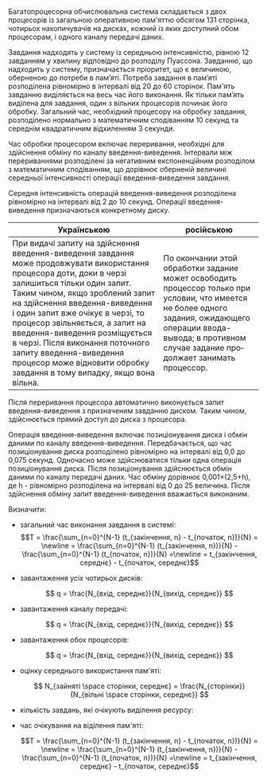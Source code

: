 Багатопроцесорна обчислювальна система складається з двох процесорів із загальною  оперативною пам'яттю  обсягом 131 сторінка, чотирьох накопичувачів на дисках, кожний із яких доступний обом процесорам, і одного каналу передачі даних.

Завдання надходять у систему із середньою інтенсивністю, рівною 12 завданням у хвилину відповідно до розподілу Пуассона. Завданню, що надходить у систему, призначається пріоритет, що є величиною, оберненою до потреби в пам’яті. Потреба завдання в пам’яті розподілена рівномірно в інтервалі від 20 до 60 сторінок. Пам'ять завданню виділяється на весь час його виконання. Як тільки пам’ять виділена для завдання, один з вільних процесорів починає його обробку. Загальний час, необхідний процесору на обробку завдання, розподілено нормально з математичним сподіванням 10 секунд та середнім квадратичним відхиленням 3 секунди.

Час обробки процесором включає переривання, необхідні для здійснення обміну по каналу введення-виведення. Інтервали між перериваннями розподілені за негативним  експоненційним розподілом з математичним сподіванням, що дорівнює оберненій величині середньої інтенсивності операції введення-виведення завдання.

Середня інтенсивність операцій введення-виведення розподілена рівномірно на інтервалі від 2 до 10 секунд. Операції введення-виведення призначаються конкретному диску.

|Українською    |російською |
|---            |---        |
| При видачі запиту на здійснення введення-виведення завдання може продовжувати використання процесора доти, доки в черзі залишиться тільки один запит. Таким чином, якщо зроблений запит на здійснення введення-виведення і один запит вже очікує в черзі, то процесор звільняється, а запит на введення-виведення розміщується в черзі. Після виконання поточного запиту введення-виведення процесор може відновити  обробку  завдання  в  тому  випадку,  якщо  вона  вільна. | По окончании этой обработки задание может освободить процессор только при условии, что имеется не более одного задания, ожидающего операции ввода-вывода; в противном случае задание про­должает занимать процессор. |

Після переривання процесора автоматично виконується запит введення-виведення з призначеним завданню диском. Таким чином, здійснюється прямий доступ до диска з процесора.

Операція введення-виведення включає позиціонування диска і обмін даними по каналу введення-виведення. Передбачається, що час позиціонування диска розподілено рівномірно на інтервалі від 0,0 до 0,075 секунд. Одночасно може здійснюватися тільки одна операція позиціонування диска. Після позиціонування здійснюється  обмін даними по каналу передачі даних. Час обміну дорівнює 0,001×(2,5+h), де h - рівномірно розподілена на інтервалі від 0 до 25 величина. Після здійснення обміну запит введення-виведення вважається виконаним.

Визначити:
* загальний час виконання завдання в системі:
    $$T = \frac{\sum_{n=0}^{N-1} (t_{закінчення, n} - t_{початок, n})}{N} = \newline = \frac{\sum_{n=0}^{N-1} (t_{закінчення, n})}{N} - \frac{\sum_{n=0}^{N-1} (t_{початок, n})}{N} =\newline = t_{закінчення, середнє} - t_{початок, середнє}$$

* завантаження усіх чотирьох дисків:

    $$ q =  \frac{N_{вхід, середнє}}{N_{вихід, середнє}} $$

* завантаження каналу передачі:

    $$ q =  \frac{N_{вхід, середнє}}{N_{вихід, середнє}} $$

* завантаження обох процесорів:

    $$ q =  \frac{N_{вхід, середнє}}{N_{вихід, середнє}} $$

* оцінку середнього використання пам'яті:
    
    $$ N_{зайняті \space сторінки, середнє} = \frac{N_{сторінки}}{N_{вільні \space сторінки, середнє}} $$ 

* кількість завдань, які очікують виділення ресурсу:

* час очікування на віділення пам'яті:

    $$T = \frac{\sum_{n=0}^{N-1} (t_{закінчення, n} - t_{початок, n})}{N} = \newline = \frac{\sum_{n=0}^{N-1} (t_{закінчення, n})}{N} - \frac{\sum_{n=0}^{N-1} (t_{початок, n})}{N} =\newline = t_{закінчення, середнє} - t_{початок, середнє}$$